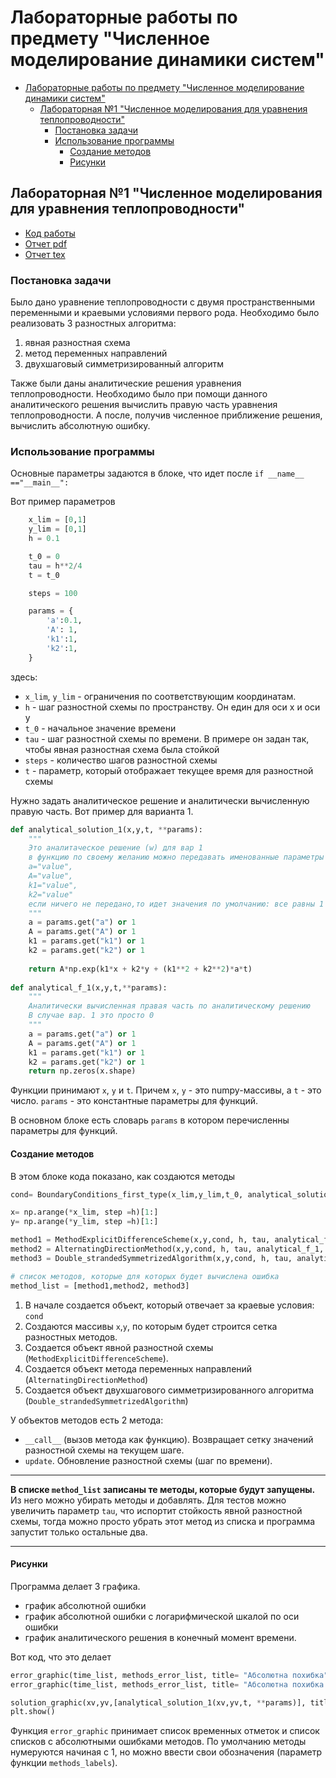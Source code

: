 # Лабораторные работы по предмету "Численное моделирование динамики систем"

- [Лабораторные работы по предмету "Численное моделирование динамики систем"](#лабораторные-работы-по-предмету-численное-моделирование-динамики-систем)
  - [Лабораторная №1 "Численное моделирования для уравнения теплопроводности"](#лабораторная-1-численное-моделирования-для-уравнения-теплопроводности)
    - [Постановка задачи](#постановка-задачи)
    - [Использование программы](#использование-программы)
      - [Создание методов](#создание-методов)
      - [Рисунки](#рисунки)

## Лабораторная №1 "Численное моделирования для уравнения теплопроводности"

- [Код работы](lab1/main.py)
- [Отчет pdf](lab1/report/report.pdf)
- [Отчет tex](lab1/report/report.tex)

### Постановка задачи

Было дано уравнение теплопроводности с двумя пространственными переменными и краевыми условиями первого рода. Необходимо было реализовать 3 разностных алгоритма:
1. явная разностная схема
2. метод переменных направлений
3. двухшаговый симметризированный алгоритм

Также были даны аналитические решения уравнения теплопроводности. Необходимо было при помощи данного аналитического решения вычислить правую часть уравнения теплопроводности. А после, получив численное приближение решения, вычислить абсолютную ошибку.

### Использование программы

Основные параметры задаются в блоке, что идет после `if __name__ =="__main__":`

Вот пример параметров
<!-- Cspell:disable -->
```py
    x_lim = [0,1]
    y_lim = [0,1]
    h = 0.1

    t_0 = 0
    tau = h**2/4
    t = t_0

    steps = 100

    params = {
        'a':0.1,
        'A': 1,
        'k1':1,
        'k2':1,
    }
```
<!-- Cspell:enable -->

здесь:

- `x_lim`, `y_lim` - ограничения по соответствующим координатам.
- `h` - шаг разностной схемы по пространству. Он един для оси x и оси y
- `t_0` - начальное значение времени
- `tau` - шаг разностной схемы по времени. В примере он задан так, чтобы явная разностная схема была стойкой
- `steps` - количество шагов разностной схемы
- `t` - параметр, который отображает текущее время для разностной схемы


Нужно задать аналитическое решение и аналитически вычисленную правую часть. Вот пример для варианта 1.

<!-- Cspell:disable -->
```py
def analytical_solution_1(x,y,t, **params):
    """
    Это аналитаческое решение (w) для вар 1
    в функцию по своему желанию можно передавать именованные параметры 
    a="value",
    A="value",
    k1="value",
    k2="value"
    если ничего не передано,то идет значения по умолчанию: все равны 1
    """
    a = params.get("a") or 1
    A = params.get("A") or 1
    k1 = params.get("k1") or 1
    k2 = params.get("k2") or 1
    
    return A*np.exp(k1*x + k2*y + (k1**2 + k2**2)*a*t)
    
def analytical_f_1(x,y,t,**params):
    """
    Аналитически вычисленная правая часть по аналитическому решению
    В случае вар. 1 это просто 0
    """
    a = params.get("a") or 1
    A = params.get("A") or 1
    k1 = params.get("k1") or 1
    k2 = params.get("k2") or 1
    return np.zeros(x.shape)
```
<!-- Cspell:enable -->

Функции принимают `x`, `y` и `t`. Причем `x`, `y` - это numpy-массивы, а `t` - это число. `params` - это константные параметры для функций.

В основном блоке есть словарь `params` в котором перечисленны параметры для функций. 

#### Создание методов

В этом блоке кода показано, как создаются методы

<!-- Cspell:disable -->
```py
cond= BoundaryConditions_first_type(x_lim,y_lim,t_0, analytical_solution_1, **params)

x= np.arange(*x_lim, step =h)[1:]
y= np.arange(*y_lim, step =h)[1:]

method1 = MethodExplicitDifferenceScheme(x,y,cond, h, tau, analytical_f_1, **params )
method2 = AlternatingDirectionMethod(x,y,cond, h, tau, analytical_f_1, **params)
method3 = Double_strandedSymmetrizedAlgorithm(x,y,cond, h, tau, analytical_f_1, **params)

# список методов, которые для которых будет вычислена ошибка
method_list = [method1,method2, method3]
```
<!-- Cspell:enable -->

1. В начале создается объект, который отвечает за краевые условия: `cond`
2. Создаются массивы `x`,`y`, по которым будет строится сетка разностных методов.
3. Создается объект явной разностной схемы (`MethodExplicitDifferenceScheme`).
4. Создается объект метода переменных направлений (`AlternatingDirectionMethod`)
5. Создается объект двухшагового симметризированного алгоритма (`Double_strandedSymmetrizedAlgorithm`)

У объектов методов есть 2 метода:
- `__call__` (вызов метода как функцию). Возвращает сетку значений разностной схемы на текущем шаге.
- `update`. Обновление разностной схемы (шаг по времени).

***
**В списке `method_list` записаны те методы, которые будут запущены.** Из него можно убирать методы и добавлять. Для тестов можно увеличить параметр `tau`, что испортит стойкость явной разностной схемы, тогда можно просто убрать этот метод из списка и программа запустит только остальные два.
***

#### Рисунки

Программа делает 3 графика. 
- график абсолютной ошибки
- график абсолютной ошибки с логарифмической шкалой по оси ошибки
- график аналитического решения в конечный момент времени.

Вот код, что это делает
<!-- Cspell:disable -->
```py
error_graphic(time_list, methods_error_list, title= "Абсолютна похибка")
error_graphic(time_list, methods_error_list, title= "Абсолютна похибка log шкала", log_scale=True)

solution_graphic(xv,yv,[analytical_solution_1(xv,yv,t, **params)], title="Аналітичний розв'язок")
plt.show()
```
<!-- Cspell:enable -->

Функция `error_graphic` принимает список временных отметок и список списков с абсолютными ошибками методов. По умолчанию методы нумеруются начиная с 1, но можно ввести свои обозначения (параметр функции `methods_labels`).